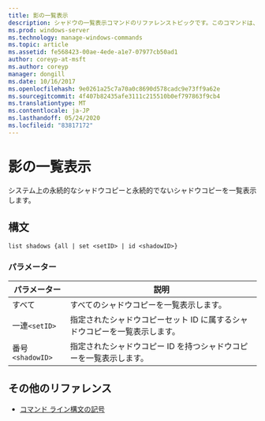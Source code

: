 ```yaml
---
title: 影の一覧表示
description: シャドウの一覧表示コマンドのリファレンストピックです。このコマンドは、システム上の永続的なシャドウコピーと永続的でないシャドウコピーを一覧表示します。
ms.prod: windows-server
ms.technology: manage-windows-commands
ms.topic: article
ms.assetid: fe568423-00ae-4ede-a1e7-07977cb50ad1
author: coreyp-at-msft
ms.author: coreyp
manager: dongill
ms.date: 10/16/2017
ms.openlocfilehash: 9e0261a25c7a70a0c8690d578cadc9e73ff9a62e
ms.sourcegitcommit: 4f407b82435afe3111c215510b0ef797863f9cb4
ms.translationtype: MT
ms.contentlocale: ja-JP
ms.lasthandoff: 05/24/2020
ms.locfileid: "83817172"
---
```

# <a name="list-shadows"></a>影の一覧表示

システム上の永続的なシャドウコピーと永続的でないシャドウコピーを一覧表示します。

## <a name="syntax"></a>構文

```
list shadows {all | set <setID> | id <shadowID>}
```

### <a name="parameters"></a>パラメーター

| パラメーター | 説明 |
| ---------- | ---------- |
| すべて | すべてのシャドウコピーを一覧表示します。 |
| 一連`<setID>` | 指定されたシャドウコピーセット ID に属するシャドウコピーを一覧表示します。 |
| 番号`<shadowID>` | 指定されたシャドウコピー ID を持つシャドウコピーを一覧表示します。 |

## <a name="additional-references"></a>その他のリファレンス

- [コマンド ライン構文の記号](command-line-syntax-key.md)